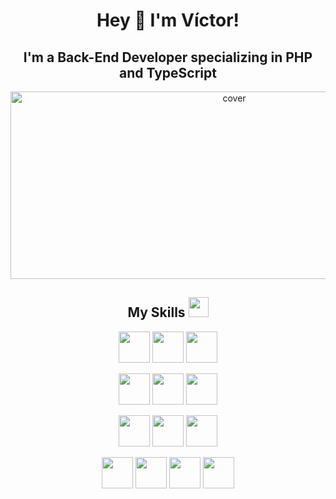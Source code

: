
<h1 align="center">Hey 👋 I'm Víctor!</h1>


<h2 align="center">I'm a Back-End Developer specializing in PHP and TypeScript </h2>

<div align="center">
<img width="700px" height = "300px" src="https://r7q6w9z6.rocketcdn.me/career/wp-content/uploads/2020/03/full-stack-development.gif" alt="cover" />
</div>

<div align="center"> 
<h2 > My Skills <img src = "https://media2.giphy.com/media/QssGEmpkyEOhBCb7e1/giphy.gif?cid=ecf05e47a0n3gi1bfqntqmob8g9aid1oyj2wr3ds3mg700bl&rid=giphy.gif" width = 32px> </h2>
 <img width ='50px' src ='https://www.svgrepo.com/show/349474/php.svg'> 
<img width ='50px' src ='https://www.svgrepo.com/show/374146/typescript-official.svg'> 
<img width ='50px' src ='https://raw.githubusercontent.com/rahulbanerjee26/githubAboutMeGenerator/main/icons/javascript.svg'> 
<p></p>
<img width ='50px' src ='https://www.svgrepo.com/show/353985/laravel.svg'> 
<img width ='50px' src ='https://www.svgrepo.com/show/376337/node-js.svg'> 
<img width ='50px' src ='https://www.svgrepo.com/show/354107/nestjs.svg'> 
<p></p>
<img width ='50px' src ='https://raw.githubusercontent.com/rahulbanerjee26/githubAboutMeGenerator/main/icons/postgresql.svg'> 
 <img width ='50px' src ='https://www.svgrepo.com/show/354381/sqlite.svg'> 
 <img width ='50px' src ='https://www.svgrepo.com/show/374093/sql.svg'> 
 <p></p>
<img width ='50px' src ='https://raw.githubusercontent.com/rahulbanerjee26/githubAboutMeGenerator/main/icons/git.svg'> 
<img width ='50px' src ='https://www.svgrepo.com/show/448236/linux.svg'> 
<img width ='50px' src ='https://raw.githubusercontent.com/rahulbanerjee26/githubAboutMeGenerator/main/icons/html.svg'> 
<img width ='50px' src ='https://raw.githubusercontent.com/rahulbanerjee26/githubAboutMeGenerator/main/icons/css.svg'> 
</div>
</br>






